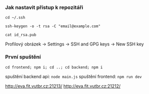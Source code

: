 
### Jak nastavit přístup k repozitáři
`cd ~/.ssh`

`ssh-keygen -o -t rsa -C "email@example.com"`

`cat id_rsa.pub`


Profilový obrázek -> Settings -> SSH and GPG keys -> New SSH key

### První spuštění
`cd frontend; npm i; cd ..; cd backend; npm i`

spuštění backend api: `node main.js`
spuštění frontend: `npm run dev`

http://eva.fit.vutbr.cz:21213/
http://eva.fit.vutbr.cz:21212/